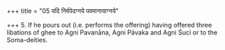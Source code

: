 +++
title = "05 यदि निर्वपेदग्नये पवमानायाग्नये"

+++
5. If he pours out (i.e. performs the offering) having offered three libations of ghee to Agni Pavanāna, Agni Pāvaka and Agni Śuci or to the Soma-deities.
